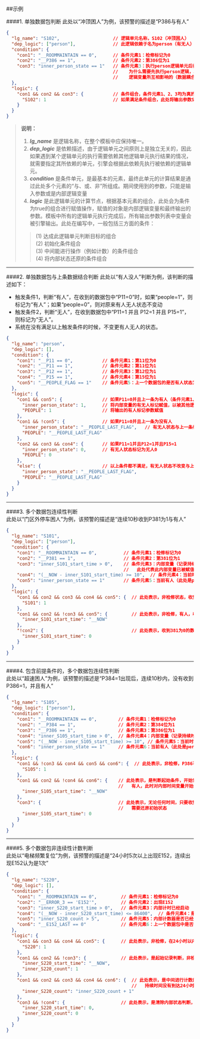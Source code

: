 ##示例

####1. 单独数据包判断
此处以“冲顶困人”为例，该预警的描述是“P386与有人” 

~~~json
{
  "lg_name": "S102",                    // 逻辑单元名称，S102（冲顶困人） 
  "dep_logic": ["person"],              // 此逻辑依赖于名为person（有无人）的逻辑单元
  "condition": {  
    "con1": "__ROOMMAINTAIN == 0",      // 条件元素1：检修标记为0
    "con2": "__P386 == 1",              // 条件元素2：第386位为1
    "con3": "inner_person_state == 1"   // 条件元素3：执行person逻辑单元后得到的有无人标记为1，这处也说明了
                                        //    为什么需要先执行person逻辑，以及逻辑单元之间是通过公用的内部 
                                        //    逻辑变量所互相影响的（数据耦合关系）
  },  
  "logic": {  
    "con1 && con2 && con3": {           // 条件组合，条件元素1、2、3均为真的条件
      "S102": 1                         // 如果满足条件组合，此处将输出参数S102标记为1
    }  
  }  
}
~~~

> **说明：**  
> 1. ***lg_name*** 是逻辑名称，在整个模板中应保持唯一。  
> 2. ***dep_logic*** 是依赖描述，由于逻辑单元之间原则上是独立无关的，因此如果遇到某个逻辑单元的执行需要依赖其他逻辑单元执行结果的情况，就需要指定其所依赖的单元，引擎会根据此依赖先执行被依赖的逻辑单元。  
> 3. ***condition*** 是条件单元，是最基本的元素，最终此单元的计算结果是通过此处多个元素的“与、或、非”所组成。期间使用到的参数，只能是输入参数或是内部逻辑变量  
> 4. ***logic*** 是此逻辑单元的计算节点，根据基本元素的组合，此处会为条件为true的组合进行赋值操作，赋值的对象是内部逻辑变量和最终输出的参数。模板中所有的逻辑单元执行完成后，所有输出参数列表中变量会被引擎输出。此处在编写中，一般包括三方面的条件：  
> > (1) 达成此逻辑单元判断目标的组合  
> > (2) 初始化条件组合  
> > (3) 中间能进行操作（例如计数）的条件组合  
> > (4) 将内部状态还原的条件组合

----
####2. 单独数据包与上条数据结合判断
此处以“有人没人”判断为例，该判断的描述如下：  

* 触发条件1，判断“有人”，在收到的数据包中“P11=0”时，如果“people=1”，则标记为“有人”；如果“people=0”，则对原来有人无人状态不变动
* 触发条件2，判断“无人”，在收到数据包中“P11=1 并且 P12=1 并且 P15=1”，则标记为“无人”。
* 系统在没有满足以上触发条件的时候，不变更有人无人的状态。

~~~json
{
  "lg_name": "person",
  "dep_logic": [],
  "condition": {
    "con1": "__P11 == 0",           // 条件元素1：第11位为0
    "con2": "__P11 == 1",           // 条件元素2：第11位为1
    "con3": "__P12 == 1",           // 条件元素3：第12位为1
    "con4": "__P15 == 1",           // 条件元素4：第15位为1
    "con5": "__PEOPLE_FLAG == 1"    // 条件元素5：上一个数据包的是否有人状态为1
  },
  "logic": {
    "con1 && con5": {               // 如果P11=0并且上一条为有人（条件元素1、5的组合）
      "inner_person_state": 1,      // 将内部变量的有无人标记赋值，以被其他逻辑单元使用
      "PEOPLE": 1                   // 将输出的有人标记参数赋值
    },
    "con1 && !con5": {              // 如果P11=0并且上一条为没有人
      "inner_person_state": "__PEOPLE_LAST_FLAG",   // 有无人状态与上一条相同，不改变
      "PEOPLE": "__PEOPLE_LAST_FLAG"
    },
    "con2 && con3 && con4": {       // 如果P11=1并且P12=1并且P15=1
      "inner_person_state": 0,      // 有无人状态标记为无人0
      "PEOPLE": 0
    },
    "else": {                       // 以上条件都不满足，有无人状态不改变与上条相同
      "inner_person_state": "__PEOPLE_LAST_FLAG",
      "PEOPLE": "__PEOPLE_LAST_FLAG"
    }
  }
}
~~~

----
####3. 多个数据包连续性判断  
此处以“门区外停车困人”为例，该预警的描述是“连续10秒收到P381为1与有人”   

~~~json
{
  "lg_name": "S101",
  "dep_logic": ["person"],
  "condition": {
    "con1": "__ROOMMAINTAIN == 0",          // 条件元素1：检修标记为0
    "con2": "__P381 == 1",                  // 条件元素2：第381位为1
    "con3": "inner_S101_start_time > 0",    // 条件元素3：内部变量（记录持续时间）大于0，
                                            //   此处代表此内部变量已被赋值（初始值为0）
    "con4": "(__NOW - inner_S101_start_time) >= 10",  // 条件元素4：当前时间与记录的内部变量所表示的时间的差值大于等于10秒
    "con5": "inner_person_state == 1"       // 条件元素5：当前有人（此处是person逻辑执行结果）
  },
  "logic": {
    "con1 && con2 && con3 && con4 && con5": {  // 此处表示，非检修状态，收到381为1，根据时间戳计算持续10秒，判断为有人
      "S101": 1    
    },
    "con1 && con2 && !con3 && con5": {         // 此处表示，非检修，有人，收到381为1，并且是第一次收到（381位=为1），应该开始计时
      "inner_S101_start_time": "__NOW"
    },
    "!con2": {                                 // 此处表示，收到381为0的数据包，需要清空内部状态，还原原始状态
      "inner_S101_start_time": 0
    }
  }
}
~~~

----
####4. 包含前提条件的，多个数据包连续性判断  
此处以“超速困人”为例，该预警的描述是“P384=1出现后，连续10秒内，没有收到P386=1，并且有人”  

~~~json
{
  "lg_name": "S105",
  "dep_logic": ["person"],
  "condition": {
    "con1": "__ROOMMAINTAIN == 0",        // 条件元素1：检修标记为0
    "con2": "__P384 == 1",                // 条件元素2：第384位为1
    "con3": "__P386 == 1",                // 条件元素3：第386位为1
    "con4": "inner_S105_start_time > 0",  // 条件元素4：内部变量（记录持续时间）大于0
    "con5": "(__NOW - inner_S105_start_time) >= 10", // 条件元素5：当前时间与记录的内部变量所表示的时间的差值大于等于10秒
    "con6": "inner_person_state == 1"     // 条件元素6：当前有人（此处是person逻辑执行结果）
  },
  "logic": {
    "con1 && !con3 && con4 && con5 && con6": {  // 此处表示，非检修，P386不为1，持续时间不小于10秒，有人
      "S105": 1
    },
    "con1 && con2 && !con4 && con6": {    // 此处表示，是判断起始条件，开始记录起始时间非检修，P384为1，之前没有开始，
                                          //   有人，此时对内部时间变量开始计数
      "inner_S105_start_time": "__NOW"
    },
    "con3": {                             // 此处表示，无论任何时间，只要收到P386为1的数据，都表示不满足此逻辑单元的条件，
                                          //   需要还原初始状态
      "inner_S105_start_time": 0
    }
  }
}
~~~

----
####5. 多个数据包非连续性计数判断  
此处以“电梯频繁复位”为例，该预警的描述是“24小时5次以上出现E152，连续出现E152认为是1次”   

~~~json
{
  "lg_name": "S220",
  "dep_logic": [],
  "condition": {
    "con1": "__ROOMMAINTAIN == 0",         // 条件元素1：检修标记为0
    "con2": "__ERROR_3 == 'E152'",         // 条件元素2：出现E152
    "con3": "inner_S220_start_time > 0",   // 条件元素3：内部计时已经启动
    "con4": "(__NOW - inner_S220_start_time) <= 86400",  // 条件元素4：是否已经持续24小时
    "con5": "inner_S220_count > 5",        // 条件元素5：内部计数器是否已经到达5次
    "con6": "__E152_LAST == 0"             // 条件元素6：上一个数据包中是否包含E152
  },
  "logic": {
    "con1 && con3 && con4 && con5": {      // 此处表示，非检修，在24小时以内，次数已经大于5次
      "S220": 1
    },
    "con1 && con2 && !con3": {             // 此处表示，是起始记录判断，非检修，收到E152，第一次收到
      "inner_S220_start_time": "__NOW",
      "inner_S220_count": 1
    },
    "con1 && con2 && con3 && con4 && con6": {  // 此处表示，是中间进行计数的判断，非检修，收到E152，且前一个包不是E152，
                                               //   持续时间没有到达24小时
      "inner_S220_count": "inner_S220_count + 1"
    },
    "con3 && !con4": {                     // 此处表示，是清除内部状态判断，时间已超过24小时
      "inner_S220_start_time": 0,
      "inner_S220_count": 0
    }
  }
}
~~~

